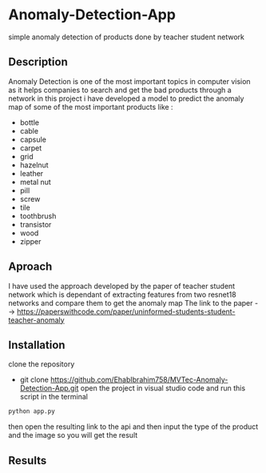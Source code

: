 # Anomaly-Detection-App
simple anomaly detection of products done by teacher student network

## Description
Anomaly Detection is one of the most important topics in computer vision as it helps companies to search and get the bad products through a network
in this project i have developed a model to predict the anomaly map of some of the most important products like :
- bottle
- cable
- capsule
- carpet
- grid
- hazelnut
- leather 
- metal nut
- pill 
- screw
- tile
- toothbrush
- transistor
- wood 
- zipper

## Aproach 
I have used the approach developed by the paper of teacher student network which is dependant of extracting features from two resnet18 networks and compare them to get the anomaly map 
The link to the paper --> https://paperswithcode.com/paper/uninformed-students-student-teacher-anomaly

## Installation 
clone the repository
- git clone https://github.com/EhabIbrahim758/MVTec-Anomaly-Detection-App.git
open the project in visual studio code and run this script in the terminal 
```python
python app.py
```
then open the resulting link to the api and then input the type of the product and the image so you will get the result

## Results 
